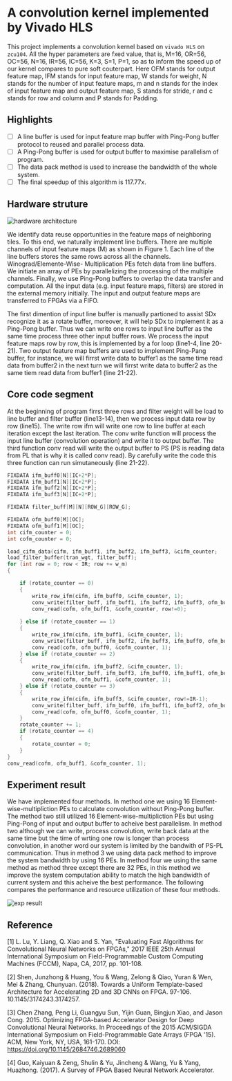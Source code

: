 # A convolution kernel implemented by Vivado HLS
This project implements a convolution kernel based on `vivado HLS` on `zcu104`. All the hyper parameters
are fxed value, that is, M=16, OR=56, OC=56, N=16, IR=56, IC=56, K=3, S=1, P=1, so as to inform the speed up of our kernel compares to pure soft couterpart. Here OFM stands for output feature map, IFM stands for input feature map, W stands for weight, N stands for the number of input feature maps, m and n stands for the index of input feature map and output feature map, S stands for stride, r and c stands for row and column and P stands for Padding.

## Highlights
- [ ] A line buffer is used for input feature map buffer with Ping-Pong buffer protocol to reused and parallel process data.
- [ ] A Ping-Pong buffer is used for output buffer to maximise parallelism of program.
- [ ] The data pack method is used to increase the bandwidth of the whole system.
- [ ] The final speedup of this algorithm is 117.77x.

## Hardware struture
![hardware architecture](https://github.com/lirui-shanghaitech/A-convolution-kernel-implemented-by-Vivado-HLS/blob/master/fig/arch.PNG)

We identify data reuse opportunities in the feature maps of neighboring tiles. To this end, we naturally
implement line buffers. There are multiple channels of input feature maps (M) as shown in Figure 1.
Each line of the line buffers stores the same rows across all the channels. Winograd/Elemente-Wise-
Multiplication PEs fetch data from line buffers. We initiate an array of PEs by parallelizing the processing of the multiple channels. Finally, we use Ping-Pong buffers to overlap the data transfer and computation. All the input data (e.g. input feature maps,
filters) are stored in the external memory initially. The input and output feature maps are transferred
to FPGAs via a FIFO.

The first dimention of input line buffer is manually partioned to assist SDx recognize it as a rotate
buffer, moreover, it will help SDx to implement it as a Ping-Pong buffer. Thus we can write one rows to
input line buffer as the same time process three other input buffer rows. We process the input feature
maps row by row, this is implemented by a for loop (line1-4, line 20-21). Two output feature map buffers
are used to implement Ping-Pang buffer, for instance, we will firrst write data to buffer1 as the same time
read data from buffer2 in the next turn we will firrst write data to buffer2 as the same tiem read data
from buffer1 (line 21-22).

## Core code segment
At the beginning of program firrst three rows and filter weight will be load to line buffer and filter
buffer (line13-14), then we process input data row by row (line15). The write row ifm will write one row
to line buffer at each iteration except the last iteration. The conv write function will process the input
line buffer (convolution operation) and write it to output buffer. The third function conv read will write
the output buffer to PS (PS is reading data from PL that is why it is called conv read). By carefully
write the code this three function can run simutaneously (line 21-22).

```C
FIXDATA ifm_buff0[N][IC+2*P];
FIXDATA ifm_buff1[N][IC+2*P];
FIXDATA ifm_buff2[N][IC+2*P];
FIXDATA ifm_buff3[N][IC+2*P];

FIXDATA filter_buff[M][N][ROW_G][ROW_G];

FIXDATA ofm_buff0[M][OC];
FIXDATA ofm_buff1[M][OC];
int cifm_counter = 0;
int cofm_counter = 0;

load_cifm_data(cifm, ifm_buff1, ifm_buff2, ifm_buff3, &cifm_counter;
load_filter_buffer(tran_wgt, filter_buff);
for (int row = 0; row < IR; row += w_m)            
{

	if (rotate_counter == 0)
	{
		write_row_ifm(cifm, ifm_buff0, &cifm_counter, 1);
		conv_write(filter_buff, ifm_buff1, ifm_buff2, ifm_buff3, ofm_buff0);
		conv_read(cofm, ofm_buff1, &cofm_counter, row!=0);
	
	} else if (rotate_counter == 1)
	{
		write_row_ifm(cifm, ifm_buff1, &cifm_counter, 1);
		conv_write(filter_buff, ifm_buff2, ifm_buff3, ifm_buff0, ofm_buff1);
		conv_read(cofm, ofm_buff0, &cofm_counter, 1);
	} else if (rotate_counter == 2)
	{
		write_row_ifm(cifm, ifm_buff2, &cifm_counter, 1);
		conv_write(filter_buff, ifm_buff3, ifm_buff0, ifm_buff1, ofm_buff0);
		conv_read(cofm, ofm_buff1, &cofm_counter, 1);
	} else if (rotate_counter == 3)
	{
		write_row_ifm(cifm, ifm_buff3, &cifm_counter, row!=IR-1);
		conv_write(filter_buff, ifm_buff0, ifm_buff1, ifm_buff2, ofm_buff1);
		conv_read(cofm, ofm_buff0, &cofm_counter, 1);
	}
	rotate_counter += 1;
	if (rotate_counter == 4)
	{
		rotate_counter = 0;
	}
}
conv_read(cofm, ofm_buff1, &cofm_counter, 1);
```

## Experiment result
We have implemented four methods. In method one we using 16 Element-wise-multipliction PEs to calculate convolution without Ping-Pong buffer. The method two still utilized 16 Element-wise-multipliction PEs but using Ping-Pong of input and output buffer to acheive best parallelism. In method two although we can write, process convolution, write back data at the same time but the time of wrting one row is longer than process convolution, in another word our system is limited by the bandwith of PS-PL communication. Thus in method 3 we using data pack method to improve the system bandwidth by using 16 PEs. In method four we using the same method as method three except there are 32 PEs, in this method we improve the system computation ability to match the high bandwidth of current system and this acheive the best performance. The following compares the performance and resource utilization of these four methods.

![exp result](https://github.com/lirui-shanghaitech/A-convolution-kernel-implemented-by-Vivado-HLS/blob/master/fig/result.PNG)

## Reference
[1]	L. Lu, Y. Liang, Q. Xiao and S. Yan, "Evaluating Fast Algorithms for Convolutional Neural Networks on FPGAs," 2017 IEEE 25th Annual International Symposium on Field-Programmable Custom Computing Machines (FCCM), Napa, CA, 2017, pp. 101-108.

[2]	Shen, Junzhong \& Huang, You \& Wang, Zelong \& Qiao, Yuran \& Wen, Mei \& Zhang, Chunyuan. (2018). Towards a Uniform Template-based Architecture for Accelerating 2D and 3D CNNs on FPGA. 97-106. 10.1145/3174243.3174257. 

[3]	Chen Zhang, Peng Li, Guangyu Sun, Yijin Guan, Bingjun Xiao, and Jason Cong. 2015. Optimizing FPGA-based Accelerator Design for Deep Convolutional Neural Networks. In Proceedings of the 2015 ACM/SIGDA International Symposium on Field-Programmable Gate Arrays (FPGA '15). ACM, New York, NY, USA, 161-170. DOI: https://doi.org/10.1145/2684746.2689060

[4]	Guo, Kaiyuan \& Zeng, Shulin \& Yu, Jincheng \& Wang, Yu \& Yang, Huazhong. (2017). A Survey of FPGA Based Neural Network Accelerator. 
